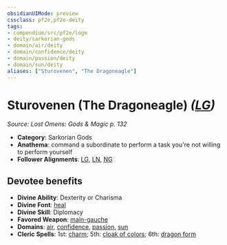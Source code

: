 ```yaml
---
obsidianUIMode: preview
cssclass: pf2e,pf2e-deity
tags:
- compendium/src/pf2e/logm
- deity/sarkorian-gods
- domain/air/deity
- domain/confidence/deity
- domain/passion/deity
- domain/sun/deity
aliases: ["Sturovenen", "The Dragoneagle"]
---
```

# Sturovenen (The Dragoneagle) *([LG](../../../rules/traits/lawful-goo-b1.md))*  
*Source: Lost Omens: Gods & Magic p. 132*  

- **Category**: Sarkorian Gods
- **Anathema**: command a subordinate to perform a task you're not willing to perform yourself
- **Follower Alignments**: [LG](../../../rules/traits/lawful-goo-b1.md), [LN](../../../rules/traits/lawful-neutral-b1.md), [NG](../../../rules/traits/neutral-good-b1.md)

## Devotee benefits

- **Divine Ability**: Dexterity or Charisma
- **Divine Font**: [heal](../../spells/heal.md)
- **Divine Skill**: Diplomacy
- **Favored Weapon**: [main-gauche](../../equipment/items/main-gauche.md)
- **Domains**: [air](../domains.md#Air), [confidence](../domains.md#Confidence), [passion](../domains.md#Passion), [sun](../domains.md#Sun)
- **Cleric Spells**: 1st: [charm](../../spells/charm.md); 5th: [cloak of colors](../../spells/cloak-of-colors.md); 6th: [dragon form](../../spells/dragon-form.md)